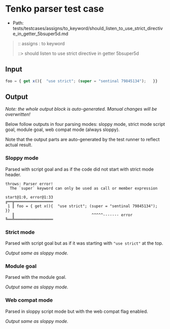 # Tenko parser test case

- Path: tests/testcases/assigns/to_keyword/should_listen_to_use_strict_directive_in_getter_5bsuper5d.md

> :: assigns : to keyword
>
> ::> should listen to use strict directive in getter 5bsuper5d

## Input

`````js
foo = { get x(){  "use strict"; (super = "sentinal 79845134");   }}
`````

## Output

_Note: the whole output block is auto-generated. Manual changes will be overwritten!_

Below follow outputs in four parsing modes: sloppy mode, strict mode script goal, module goal, web compat mode (always sloppy).

Note that the output parts are auto-generated by the test runner to reflect actual result.

### Sloppy mode

Parsed with script goal and as if the code did not start with strict mode header.

`````
throws: Parser error!
  The `super` keyword can only be used as call or member expression

start@1:0, error@1:33
╔══╦═════════════════
 1 ║ foo = { get x(){  "use strict"; (super = "sentinal 79845134");   }}
   ║                                  ^^^^^------- error
╚══╩═════════════════

`````

### Strict mode

Parsed with script goal but as if it was starting with `"use strict"` at the top.

_Output same as sloppy mode._

### Module goal

Parsed with the module goal.

_Output same as sloppy mode._

### Web compat mode

Parsed in sloppy script mode but with the web compat flag enabled.

_Output same as sloppy mode._
